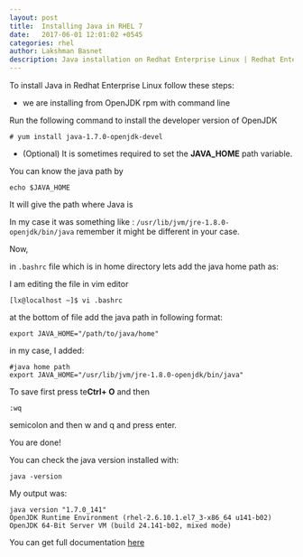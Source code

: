 ```yaml
---
layout: post
title:  Installing Java in RHEL 7
date:   2017-06-01 12:01:02 +0545
categories: rhel
author: Lakshman Basnet
description: Java installation on Redhat Enterprise Linux | Redhat Enterpise Linux Blog , How to
---
```


To install Java in Redhat Enterprise Linux follow these steps:

- we are installing from OpenJDK rpm with command line

Run the following command to install the developer version of OpenJDK

	# yum install java-1.7.0-openjdk-devel

- (Optional) It is sometimes required to set the **JAVA_HOME** path variable.

You can know the java path by

	echo $JAVA_HOME

It will give the path where Java is

In my case it was something like : `/usr/lib/jvm/jre-1.8.0-openjdk/bin/java` remember it might be different in your case.

Now,

in `.bashrc` file which is in home directory lets add the java home path as:

I am editing the file in vim editor

	[lx@localhost ~]$ vi .bashrc

at the bottom of file add the java path in following format:

	export JAVA_HOME="/path/to/java/home"

in my case, I added:
	
	#java home path
	export JAVA_HOME="/usr/lib/jvm/jre-1.8.0-openjdk/bin/java"

To save first press te**Ctrl+ O** and then 
	
	:wq


semicolon and then w and q and press enter.

You are done!

You can check the java version installed with:
	
	java -version

My output was:
	
	java version "1.7.0_141"
	OpenJDK Runtime Environment (rhel-2.6.10.1.el7_3-x86_64 u141-b02)
	OpenJDK 64-Bit Server VM (build 24.141-b02, mixed mode)


You can get full documentation <a href="https://access.redhat.com/documentation/en-US/JBoss_Enterprise_Application_Platform/6/html/Installation_Guide/Install_OpenJDK_on_Red_Hat_Enterprise_Linux.html" target="blank">here</a> 